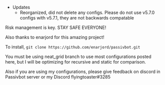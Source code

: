 * Updates
  * Reorganized, did not delete any configs. Please do not use v5.7.0 configs with v5.7.1, they are not backwards compatable

Risk management is key. STAY SAFE EVERYONE! 

Also thanks to enarjord for this amazing project! 

To install, ``git clone https://github.com/enarjord/passivbot.git``

You must be using neat_grid branch to use most configurations posted here, but I will be optimizing for recursive and static for comparison.

Also if you are using my configurations, please give feedback on discord in Passivbot server or my Discord flyingtoaster#3285
